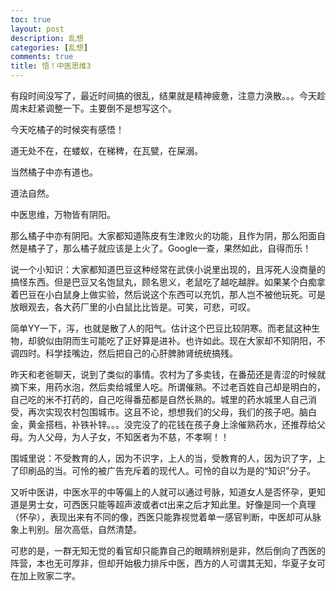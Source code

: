 ```yaml
---
toc: true
layout: post
description: 乱想
categories: [乱想]
comments: true
title: 悟！中医思维3
---
```


有段时间没写了，最近时间搞的很乱，结果就是精神疲惫，注意力涣散。。。今天趁周末赶紧调整一下。主要倒不是想写这个。

今天吃橘子的时候突有感悟！

道无处不在，在蝼蚁，在稊稗，在瓦甓，在屎溺。

当然橘子中亦有道也。

道法自然。

中医思维，万物皆有阴阳。

那么橘子中亦有阴阳。大家都知道陈皮有生津败火的功能，且作为阴，那么阳面自然是橘子了，那么橘子就应该是上火了。Google一查，果然如此，自得而乐！

 

说一个小知识：大家都知道巴豆这种经常在武侠小说里出现的，且泻死人没商量的搞怪东西。但是巴豆又名饱鼠丸，顾名思义，老鼠吃了越吃越胖。如果某个白痴拿着巴豆在小白鼠身上做实验，然后说这个东西可以充饥，那人岂不被他玩死。可是放眼观去，各大药厂里的小白鼠比比皆是。可笑，可悲，可叹。

简单YY一下，泻，也就是散了人的阳气。估计这个巴豆比较阴寒。而老鼠这种生物，却貌似由阴而生可能吃了正好算是进补。也许如此。现在大家却不知阴阳，不调四时。科学挂嘴边，然后把自己的心肝脾肺肾统统搞残。

昨天和老爸聊天，说到了类似的事情。农村为了多卖钱，在番茄还是青涩的时候就摘下来，用药水泡，然后卖给城里人吃。所谓催熟。不过老百姓自己却是明白的，自己吃的米不打药的，自己吃得番茄都是自然长熟的。城里的药水城里人自己消受，再次实现农村包围城市。这且不论，想想我们的父母，我们的孩子吧。脑白金，黄金搭档，补铁补锌。。。没完没了的花钱在孩子身上涂催熟药水，还推荐给父母。为人父母，为人子女，不知医者为不慈，不孝啊！！

围城里说：不受教育的人，因为不识字，上人的当，受教育的人，因为识了字，上了印刷品的当。可怜的被广告充斥着的现代人。可怜的自以为是的“知识”分子。

又听中医讲，中医水平的中等偏上的人就可以通过号脉，知道女人是否怀孕，更知道是男士女，可西医只能等超声波或者ct出来之后才知此里。好像是同一个真理（怀孕），表现出来有不同的像，西医只能靠视觉着单一感官判断，中医却可从脉象上判别。层次高低，自然清楚。

可悲的是，一群无知无觉的看官却只能靠自己的眼睛辨别是非，然后倒向了西医的阵营，本也无可厚非，但却开始极力排斥中医，西方的人可谓其无知，华夏子女可在加上败家二字。